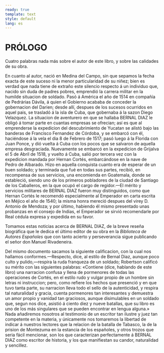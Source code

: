 ```yaml
---
ready: true
template: text
style: default
lang: es
---
```


# PRÓLOGO

Cuatro palabras nada más sobre el autor de este libro, y sobre las
calidades de su obra.

En cuanto al autor, nació en Medina del Campo, sin que sepamos la
fecha exacta de este suceso ni la menor particularidad de su niñez;
bien es verdad que nada tiene de extraño este silencio respecto á un
individuo que, nacido sin duda de padres pobres, emprendió la carrera
militar en la humilde situacion de soldado. Pasó á América el año de
1514 en compañía de Pedrárias Dávila, á quien el Gobierno acababa de
conceder la gobernacion del Darien; desde allí, despues de los sucesos
ocurridos en aquel pais, se trasladó á la isla de Cuba, que gobernaba á
la sazon Diego Velazquez. La situacion de aventurero en que se hallaba
BERNAL DIAZ le obligó á tomar parte en cuantas empresas se ofrecian;
así es que al emprenderse la expedicion del descubrimiento de Yucatan
se alistó bajo las banderas de Francisco Fernandez de Córdoba, y se
embarcó con él, haciéndose á la vela el dia 8 de Febrero de 1517; pasó
luego á la Florida con Juan Ponce, y dió vuelta á Cuba con los pocos
que se salvaron de aquella empresa desgraciada. Nuevamente se embarcó
en la expedicion de Grijalva el 5 de Abril de 1518, y vuelto á Cuba,
salió por tercera vez con la expedicion mandada por Hernan Cortés,
embarcándose en la nave de Pedro de Albarado. Hizo en aquella conquista
cuanto era de esperar de un buen soldado; y terminada que fué en todas
sus partes, recibió, en recompensa de sus servicios, una encomienda en
Goatemala, donde se estableció, siendo uno de los primeros pobladores
de la ciudad de Santiago de los Caballeros, en la que ocupó el cargo
de regidor.—El mérito y servicios militares de BERNAL DIAZ fueron
muy distinguidos, como que Hernan Cortés le recomendó especialmente
al Emperador en carta escrita en Méjico el año de 1540; la misma
honra mereció despues del virey D. Antonio de Mendoza; y por último,
habiendo él mismo presentado unas probanzas en el consejo de Indias, el
Emperador se sirvió recomendarle por Real cédula expresa y expedida en
su favor.

Tomamos estas noticias acerca de BERNAL DIAZ, de la breve reseña
biográfica que le dedica el último editor de su obra en la _Biblioteca
de Autores Españoles_ que con tanto acierto y perseverancia sigue
publicando el señor don Manuel Rivadeneira.

Del mismo documento sacamos la siguiente calificacion, con la
cual nos hallamos conformes.—Respecto, dice, al estilo de Bernal
Diaz, aunque poco culto y pulido,—respira la ruda franqueza de un
soldado; Robertson calificó su mérito con las siguientes palabras:
«Contiene (dice, hablando de este libro) una narracion confusa y
llena de pormenores de todas las operaciones de Cortés, en el estilo
rudo y vulgar propio de un hombre sin letras ni instruccion; pero,
como refiere los hechos que presenció y en que tuvo tanta parte,
su narracion lleva todo el sello de la autenticidad, y respira tal
naturalidad y gracia, cuenta pormenores tan interesantes y demuestra
un amor propio y vanidad tan graciosos, aunque disimulables en un
soldado que, segun nos dice, asistió á ciento diez y nueve batallas,
que su libro es uno de los más singulares que se pueden encontrar en
lengua alguna.» Nada añadiremos nosotros al testimonio de un escritor
tan ilustre y juez tan competente en la materia, y únicamente nos
tomaremos la libertad de indicar á nuestros lectores que la relacion de
la batalla de Tabasco, la de la prision de Montezuma en la estancia de
los españoles, y otros trozos que seria fácil mencionar, son los que
caracterizan perfectamente á BERNAL DIAZ como escritor de historia, y
los que manifiestan su candor, naturalidad y sencillez.
